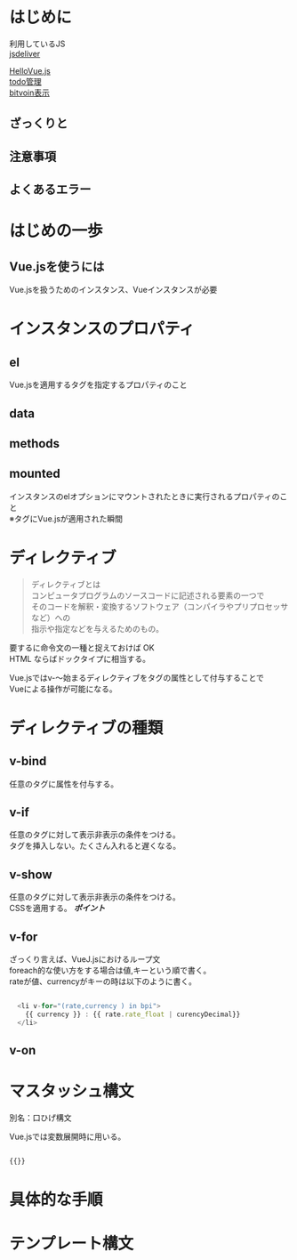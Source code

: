 # はじめに

利用しているJS  
[jsdeliver](https://www.jsdelivr.com/)

[HelloVue.js](https://ymd65536.github.io/vue/hello_vue/)  
[todo管理](https://ymd65536.github.io/vue/todo_manage/)  
[bitvoin表示](https://ymd65536.github.io/vue/bitcoin/)  


## ざっくりと

## 注意事項

## よくあるエラー

# はじめの一歩
## Vue.jsを使うには
Vue.jsを扱うためのインスタンス、Vueインスタンスが必要

# インスタンスのプロパティ

## el
Vue.jsを適用するタグを指定するプロパティのこと

## data
## methods

## mounted
インスタンスのelオプションにマウントされたときに実行されるプロパティのこと  
※タグにVue.jsが適用された瞬間

# ディレクティブ

> ディレクティブとは  
> コンピュータプログラムのソースコードに記述される要素の一つで  
> そのコードを解釈・変換するソフトウェア（コンパイラやプリプロセッサなど）への    
> 指示や指定などを与えるためのもの。  

要するに命令文の一種と捉えておけば OK    
HTML ならばドックタイプに相当する。  

Vue.jsではv-～始まるディレクティブをタグの属性として付与することで  
Vueによる操作が可能になる。

# ディレクティブの種類

## v-bind
任意のタグに属性を付与する。

## v-if
任意のタグに対して表示非表示の条件をつける。  
タグを挿入しない。たくさん入れると遅くなる。  

## v-show
任意のタグに対して表示非表示の条件をつける。  
CSSを適用する。
***ポイント***  

## v-for
ざっくり言えば、VueJ.jsにおけるループ文  
foreach的な使い方をする場合は値,キーという順で書く。  
rateが値、currencyがキーの時は以下のように書く。

``` javascript

  <li v-for="(rate,currency ) in bpi">
    {{ currency }} : {{ rate.rate_float | curencyDecimal}}
  </li>

```

## v-on

# マスタッシュ構文
別名：口ひげ構文

Vue.jsでは変数展開時に用いる。

```javascript

{{}}  

```

# 具体的な手順

# テンプレート構文